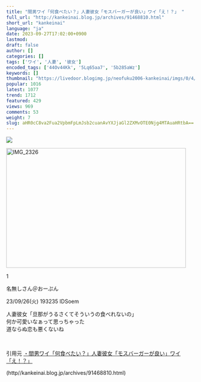 ```yaml
---
title: "間男ワイ「何食べたい？」人妻彼女「モスバーガーが良い」ワイ「え！？」 "
full_url: "http://kankeinai.blog.jp/archives/91468810.html"
short_url: "kankeinai"
language: "ja"
date: 2023-09-27T17:02:00+0900
lastmod: 
draft: false
author: []
categories: []
tags: ['ワイ', '人妻', '彼女']
encoded_tags: ['44Ov44Kk', '5Lq65aa7', '5b285aWz']
keywords: []
thumbnail: "https://livedoor.blogimg.jp/neofuku2006-kankeinai/imgs/0/4/04010d43-s.jpg"
popular: 1016
latest: 1077
trend: 1712
featured: 429
views: 969
comments: 53
weight: 7
slug: aHR0cC8va2Fua2VpbmFpLmJsb2cuanAvYXJjaGl2ZXMvOTE0Njg4MTAuaHRtbA==
---
```


![](https://livedoor.blogimg.jp/neofuku2006-kankeinai/imgs/0/4/04010d43-s.jpg)

<div><a href='https//livedoor.blogimg.jp/neofuku2006-kankeinai/imgs/0/4/04010d43.jpg' target='_blank'><img src='https//livedoor.blogimg.jp/neofuku2006-kankeinai/imgs/0/4/04010d43-s.jpg' width='480' height='320' alt='IMG_2326' id='108220582' class='pict'></a><br><p class='t_h'>1 <p>名無しさん＠おーぷん</p> <p> 23/09/26(火) 193235 IDSoem</p></p> <p class='t_b'> 人妻彼女「旦那がうるさくてそういうの食べれないの」<br>何か可愛いなぁって思っちゃった<br>道ならぬ恋も悪くないね </p><br> <p>引用元 <a href='http//2chspa.com/thread/livejupiter/1695724355' target='_blank'>・</a><a href='https//hayabusa.open2ch.net/test/read.cgi/livejupiter/1695724355/' target='_blank'>間男ワイ「何食べたい？」人妻彼女「モスバーガーが良い」ワイ「え！？」</a></p></div>

(http//kankeinai.blog.jp/archives/91468810.html)
